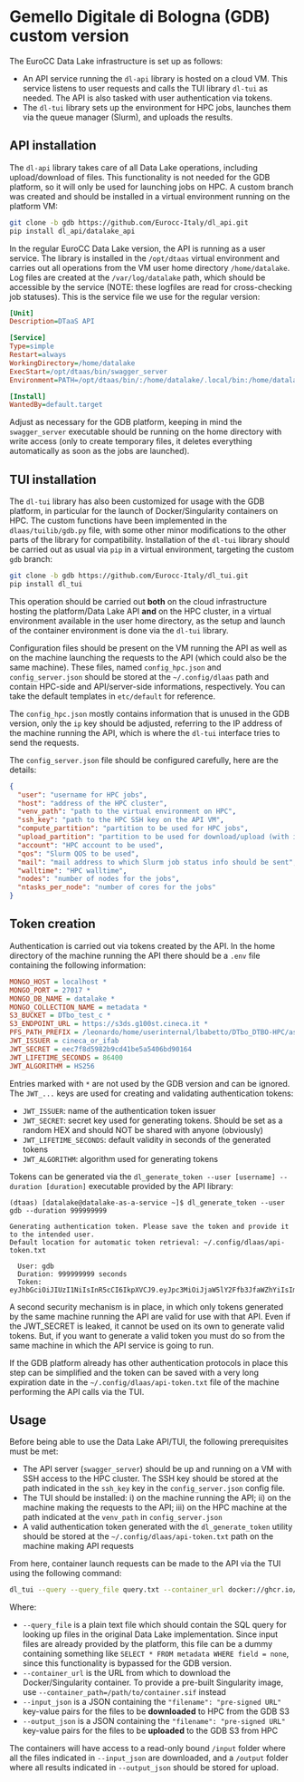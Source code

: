 # Gemello Digitale di Bologna (GDB) custom version

The EuroCC Data Lake infrastructure is set up as follows:

  - An API service running the `dl-api` library is hosted on a cloud VM. This service listens to user requests and calls the TUI library `dl-tui` as needed. The API is also tasked with user authentication via tokens.
  - The `dl-tui` library sets up the environment for HPC jobs, launches them via the queue manager (Slurm), and uploads the results.

## API installation

The `dl-api` library takes care of all Data Lake operations, including upload/download of files. This functionality is not needed for the GDB platform, so it will only be used for launching jobs on HPC. A custom branch was created and should be installed in a virtual environment running on the platform VM:

```bash
git clone -b gdb https://github.com/Eurocc-Italy/dl_api.git
pip install dl_api/datalake_api
```

In the regular EuroCC Data Lake version, the API is running as a user service. The library is installed in the `/opt/dtaas` virtual environment and carries out all operations from the VM user home directory `/home/datalake`. Log files are created at the `/var/log/datalake` path, which should be accessible by the service (NOTE: these logfiles are read for cross-checking job statuses). This is the service file we use for the regular version:

```ini
[Unit]
Description=DTaaS API

[Service]
Type=simple
Restart=always
WorkingDirectory=/home/datalake
ExecStart=/opt/dtaas/bin/swagger_server
Environment=PATH=/opt/dtaas/bin/:/home/datalake/.local/bin:/home/datalake/bin:/usr/local/bin:/usr/bin:/usr/local/sbin:/usr/sbin

[Install]
WantedBy=default.target
```

Adjust as necessary for the GDB platform, keeping in mind the `swagger_server` executable should be running on the home directory with write access (only to create temporary files, it deletes everything automatically as soon as the jobs are launched).

## TUI installation

The `dl-tui` library has also been customized for usage with the GDB platform, in particular for the launch of Docker/Singularity containers on HPC. The custom functions have been implemented in the `dlaas/tuilib/gdb.py` file, with some other minor modifications to the other parts of the library for compatibility. Installation of the `dl-tui` library should be carried out as usual via `pip` in a virtual environment, targeting the custom `gdb` branch:

```bash
git clone -b gdb https://github.com/Eurocc-Italy/dl_tui.git
pip install dl_tui
```

This operation should be carried out **both** on the cloud infrastructure hosting the platform/Data Lake API **and** on the HPC cluster, in a virtual environment available in the user home directory, as the setup and launch of the container environment is done via the `dl-tui` library.

Configuration files should be present on the VM running the API as well as on the machine launching the requests to the API (which could also be the same machine). These files, named `config_hpc.json` and `config_server.json` should be stored at the `~/.config/dlaas` path and contain HPC-side and API/server-side informations, respectively. You can take the default templates in `etc/default` for reference.

The `config_hpc.json` mostly contains information that is unused in the GDB version, only the `ip` key should be adjusted, referring to the IP address of the machine running the API, which is where the `dl-tui` interface tries to send the requests. 

The `config_server.json` file should be configured carefully, here are the details:

```json
{
  "user": "username for HPC jobs",
  "host": "address of the HPC cluster",
  "venv_path": "path to the virtual environment on HPC",
  "ssh_key": "path to the HPC SSH key on the API VM",
  "compute_partition": "partition to be used for HPC jobs",
  "upload_partition": "partition to be used for download/upload (with internet access)",
  "account": "HPC account to be used",
  "qos": "Slurm QOS to be used",
  "mail": "mail address to which Slurm job status info should be sent",
  "walltime": "HPC walltime",
  "nodes": "number of nodes for the jobs",
  "ntasks_per_node": "number of cores for the jobs"
}
```

## Token creation

Authentication is carried out via tokens created by the API. In the home directory of the machine running the API there should be a `.env` file containing the following information:

```ini
MONGO_HOST = localhost *
MONGO_PORT = 27017 *
MONGO_DB_NAME = datalake *
MONGO_COLLECTION_NAME = metadata *
S3_BUCKET = DTbo_test_c *
S3_ENDPOINT_URL = https://s3ds.g100st.cineca.it *
PFS_PATH_PREFIX = /leonardo/home/userinternal/lbabetto/DTbo_DTBO-HPC/assets/lidar *
JWT_ISSUER = cineca_or_ifab
JWT_SECRET = eec7f8d5982b9cd41be5a5406bd90164
JWT_LIFETIME_SECONDS = 86400
JWT_ALGORITHM = HS256
```

Entries marked with `*` are not used by the GDB version and can be ignored. The `JWT_...` keys are used for creating and validating authentication tokens:

  - `JWT_ISSUER`: name of the authentication token issuer
  - `JWT_SECRET`: secret key used for generating tokens. Should be set as a random HEX and should NOT be shared with anyone (obviously)
  - `JWT_LIFETIME_SECONDS`: default validity in seconds of the generated tokens
  - `JWT_ALGORITHM`: algorithm used for generating tokens

Tokens can be generated via the `dl_generate_token --user [username] --duration [duration]` executable provided by the API library:

```
(dtaas) [datalake@datalake-as-a-service ~]$ dl_generate_token --user gdb --duration 999999999

Generating authentication token. Please save the token and provide it to the intended user.
Default location for automatic token retrieval: ~/.config/dlaas/api-token.txt

  User: gdb
  Duration: 999999999 seconds
  Token: eyJhbGciOiJIUzI1NiIsInR5cCI6IkpXVCJ9.eyJpc3MiOiJjaW5lY2Ffb3JfaWZhYiIsImlhdCI6MTczOTUyMzkwMCwiZXhwIjoyNzM5NTIzODk5LCJzdWIiOiJnZGIifQ.WtQoMHFvPdvvhkl3OWZd2VUxj7zgiepAL6vT9VmCIXQ
```

A second security mechanism is in place, in which only tokens generated by the same machine running the API are valid for use with that API. Even if the JWT_SECRET is leaked, it cannot be used on its own to generate valid tokens. But, if you want to generate a valid token you must do so from the same machine in which the API service is going to run.

If the GDB platform already has other authentication protocols in place this step can be simplified and the token can be saved with a very long expiration date in the `~/.config/dlaas/api-token.txt` file of the machine performing the API calls via the TUI.

## Usage

Before being able to use the Data Lake API/TUI, the following prerequisites must be met:

  - The API server (`swagger_server`) should be up and running on a VM with SSH access to the HPC cluster. The SSH key should be stored at the path indicated in the `ssh_key` key in the `config_server.json` config file.
  - The TUI should be installed: i) on the machine running the API; ii) on the machine making the requests to the API; iii) on the HPC machine at the path indicated at the `venv_path` in `config_server.json`
  - A valid authentication token generated with the `dl_generate_token` utility should be stored at the `~/.config/dlaas/api-token.txt` path on the machine making API requests

From here, container launch requests can be made to the API via the TUI using the following command:

```bash
dl_tui --query --query_file query.txt --container_url docker://ghcr.io/lbabetto/gdb-hpc-integration:main --input_json input.json --output_json output.json
```

Where:

  - `--query_file` is a plain text file which should contain the SQL query for looking up files in the original Data Lake implementation. Since input files are already provided by the platform, this file can be a dummy containing something like `SELECT * FROM metadata WHERE field = none`, since this functionality is bypassed for the GDB version.
  - `--container_url` is the URL from which to download the Docker/Singularity container. To provide a pre-built Singularity image, use `--container_path=/path/to/container.sif` instead
  - `--input_json` is a JSON containing the `"filename": "pre-signed URL"` key-value pairs for the files to be **downloaded** to HPC from the GDB S3
  - `--output_json` is a JSON containing the `"filename": "pre-signed URL"` key-value pairs for the files to be **uploaded** to the GDB S3 from HPC

The containers will have access to a read-only bound `/input` folder where all the files indicated in `--input_json` are downloaded, and a `/output` folder where all results indicated in `--output_json` should be stored for upload.